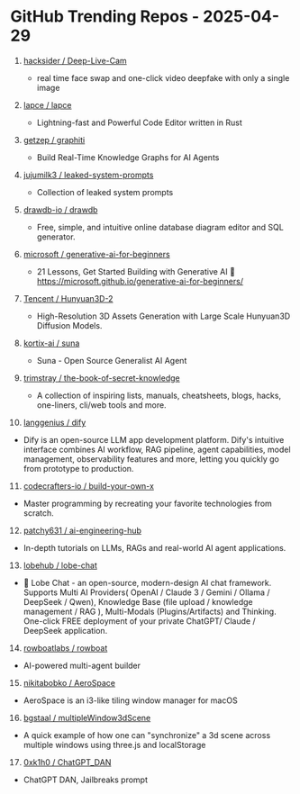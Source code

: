 # GitHub Trending Repos - 2025-04-29

1. [hacksider /    Deep-Live-Cam](https://github.com/hacksider/Deep-Live-Cam)
   - real time face swap and one-click video deepfake with only a single image

2. [lapce /    lapce](https://github.com/lapce/lapce)
   - Lightning-fast and Powerful Code Editor written in Rust

3. [getzep /    graphiti](https://github.com/getzep/graphiti)
   - Build Real-Time Knowledge Graphs for AI Agents

4. [jujumilk3 /    leaked-system-prompts](https://github.com/jujumilk3/leaked-system-prompts)
   - Collection of leaked system prompts

5. [drawdb-io /    drawdb](https://github.com/drawdb-io/drawdb)
   - Free, simple, and intuitive online database diagram editor and SQL generator.

6. [microsoft /    generative-ai-for-beginners](https://github.com/microsoft/generative-ai-for-beginners)
   - 21 Lessons, Get Started Building with Generative AI 🔗 https://microsoft.github.io/generative-ai-for-beginners/

7. [Tencent /    Hunyuan3D-2](https://github.com/Tencent/Hunyuan3D-2)
   - High-Resolution 3D Assets Generation with Large Scale Hunyuan3D Diffusion Models.

8. [kortix-ai /    suna](https://github.com/kortix-ai/suna)
   - Suna - Open Source Generalist AI Agent

9. [trimstray /    the-book-of-secret-knowledge](https://github.com/trimstray/the-book-of-secret-knowledge)
   - A collection of inspiring lists, manuals, cheatsheets, blogs, hacks, one-liners, cli/web tools and more.

10. [langgenius /    dify](https://github.com/langgenius/dify)
   - Dify is an open-source LLM app development platform. Dify's intuitive interface combines AI workflow, RAG pipeline, agent capabilities, model management, observability features and more, letting you quickly go from prototype to production.

11. [codecrafters-io /    build-your-own-x](https://github.com/codecrafters-io/build-your-own-x)
   - Master programming by recreating your favorite technologies from scratch.

12. [patchy631 /    ai-engineering-hub](https://github.com/patchy631/ai-engineering-hub)
   - In-depth tutorials on LLMs, RAGs and real-world AI agent applications.

13. [lobehub /    lobe-chat](https://github.com/lobehub/lobe-chat)
   - 🤯 Lobe Chat - an open-source, modern-design AI chat framework. Supports Multi AI Providers( OpenAI / Claude 3 / Gemini / Ollama / DeepSeek / Qwen), Knowledge Base (file upload / knowledge management / RAG ), Multi-Modals (Plugins/Artifacts) and Thinking. One-click FREE deployment of your private ChatGPT/ Claude / DeepSeek application.

14. [rowboatlabs /    rowboat](https://github.com/rowboatlabs/rowboat)
   - AI-powered multi-agent builder

15. [nikitabobko /    AeroSpace](https://github.com/nikitabobko/AeroSpace)
   - AeroSpace is an i3-like tiling window manager for macOS

16. [bgstaal /    multipleWindow3dScene](https://github.com/bgstaal/multipleWindow3dScene)
   - A quick example of how one can "synchronize" a 3d scene across multiple windows using three.js and localStorage

17. [0xk1h0 /    ChatGPT_DAN](https://github.com/0xk1h0/ChatGPT_DAN)
   - ChatGPT DAN, Jailbreaks prompt

